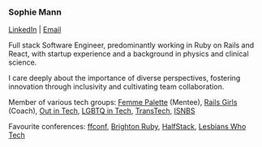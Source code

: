 ### Sophie Mann

[LinkedIn](https://www.linkedin.com/in/sophie-mann) | [Email](mailto:sklm@live.co.uk)

Full stack Software Engineer, predominantly working in Ruby on Rails and React, with startup experience and a background in physics and clinical science.

I care deeply about the importance of diverse perspectives, fostering innovation through inclusivity and cultivating team collaboration.

Member of various tech groups: [Femme Palette](https://www.femmepalette.com/) (Mentee), [Rails Girls](https://railsgirls.london/) (Coach), [Out in Tech](https://outintech.com/), [LGBTQ in Tech](https://lgbtq.technology/), [TransTech](https://transtechsocial.org/), [ISNBS](https://isnbs.org/)

Favourite conferences: [ffconf](https://ffconf.org/), [Brighton Ruby](https://brightonruby.com/), [HalfStack](https://halfstackconf.com/), [Lesbians Who Tech](https://lesbianswhotech.org/)
